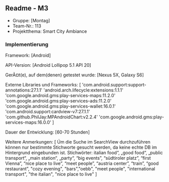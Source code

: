 ## Readme - M3

* Gruppe:	[Montag]
* Team-Nr.: 113
* Projektthema: Smart City Ambiance

### Implementierung

Framework:	[Android]

API-Version:	[Android Lollipop 5.1 API 20]

GerÃ¤t(e), auf dem(denen) getestet wurde:
[Nexus 5X, Galaxy S6]

Externe Libraries und Frameworks:
[
     'com.android.support:support-annotations:27.1.1'
     'android.arch.lifecycle:extensions:1.1.1'
     'com.google.android.gms:play-services-maps:11.2.0'
     'com.google.android.gms:play-services-ads:11.2.0'
     'com.google.android.gms:play-services-wallet:16.0.1'
     'com.android.support:cardview-v7:27.1.1'
     'com.github.PhilJay:MPAndroidChart:v2.2.4'
     'com.google.android.gms:play-services-maps:16.0.0'
]

Dauer der Entwicklung:
[60-70 Stunden]

Weitere Anmerkungen:
[
Úm die Suche im SearchView durchzuführen können nur bestimmte Stichworte gesucht werden, da keine echte DB im Hintergrund eingebunden ist.
Stichwörter: italian food“, „good food“, „public transport“, „main station“,
„party“, “big events”, “südtiroler platz”, “first Vienna”, “nice place to live”, 
“meet people”, “austria center”, “train”, “good restaurant”, "cozy evening", "bars","oebb", "meet people", "international transport", "the italian", "nice place to live"
]